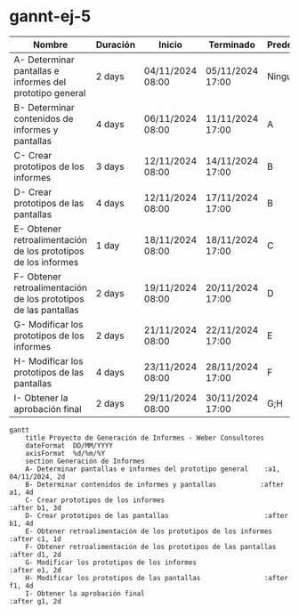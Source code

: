 # gannt-ej-5

| Nombre                                                  | Duración | Inicio         | Terminado       | Predecesores |
|---------------------------------------------------------|----------|----------------|------------------|--------------|
| A- Determinar pantallas e informes del prototipo general | 2 days   | 04/11/2024 08:00 | 05/11/2024 17:00 | Ninguno      |
| B- Determinar contenidos de informes y pantallas        | 4 days   | 06/11/2024 08:00 | 11/11/2024 17:00 | A            |
| C- Crear prototipos de los informes                     | 3 days   | 12/11/2024 08:00 | 14/11/2024 17:00 | B            |
| D- Crear prototipos de las pantallas                   | 4 days   | 12/11/2024 08:00 | 17/11/2024 17:00 | B            |
| E- Obtener retroalimentación de los prototipos de los informes | 1 day   | 18/11/2024 08:00 | 18/11/2024 17:00 | C            |
| F- Obtener retroalimentación de los prototipos de las pantallas   | 2 days   | 19/11/2024 08:00 | 20/11/2024 17:00 | D            |
| G- Modificar los prototipos de los informes             | 2 days   | 21/11/2024 08:00 | 22/11/2024 17:00 | E            |
| H- Modificar los prototipos de las pantallas           | 4 days   | 23/11/2024 08:00 | 28/11/2024 17:00 | F            |
| I- Obtener la aprobación final                          | 2 days   | 29/11/2024 08:00 | 30/11/2024 17:00 | G;H          |




```mermaid
gantt
    title Proyecto de Generación de Informes - Weber Consultores
    dateFormat  DD/MM/YYYY
    axisFormat  %d/%m/%Y
    section Generación de Informes
    A- Determinar pantallas e informes del prototipo general    :a1, 04/11/2024, 2d
    B- Determinar contenidos de informes y pantallas           :after a1, 4d
    C- Crear prototipos de los informes                          :after b1, 3d
    D- Crear prototipos de las pantallas                        :after b1, 4d
    E- Obtener retroalimentación de los prototipos de los informes :after c1, 1d
    F- Obtener retroalimentación de los prototipos de las pantallas   :after d1, 2d
    G- Modificar los prototipos de los informes                  :after e1, 2d
    H- Modificar los prototipos de las pantallas                :after f1, 4d
    I- Obtener la aprobación final                               :after g1, 2d



